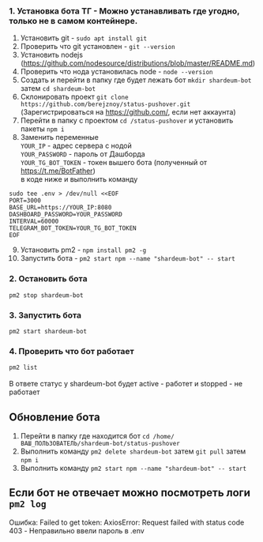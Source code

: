 ### 1. Установка бота ТГ - Можно устанавливать где угодно, только не в самом контейнере. 

1. Установить git - `sudo apt install git`
2. Проверить что git установлен - `git --version`
3. Установить nodejs (https://github.com/nodesource/distributions/blob/master/README.md)
4. Проверить что нода установилась node - `node --version`
5. Создать и перейти в папку где будет лежать бот `mkdir shardeum-bot` затем `cd shardeum-bot`
6. Склонировать проект `git clone https://github.com/berejznoy/status-pushover.git` (Зарегистрироваться на https://github.com/, если нет аккаунта) 
7. Перейти в папку с проектом `cd /status-pushover` и установить пакеты `npm i`
8. Заменить переменные\
   `YOUR_IP` - адрес сервера с нодой\
   `YOUR_PASSWORD` - пароль от Дашборда\
   `YOUR_TG_BOT_TOKEN` - токен вышего бота (полученный от https://t.me/BotFather) \
   в коде ниже и выполнить команду
```
sudo tee .env > /dev/null <<EOF
PORT=3000
BASE_URL=https://YOUR_IP:8080
DASHBOARD_PASSWORD=YOUR_PASSWORD
INTERVAL=60000
TELEGRAM_BOT_TOKEN=YOUR_TG_BOT_TOKEN
EOF
```
9. Установить pm2 - `npm install pm2 -g`
10. Запустить бота - `pm2 start npm --name "shardeum-bot" -- start`

### 2. Остановить бота 
   `pm2 stop shardeum-bot`

### 3. Запустить бота 
   `pm2 start shardeum-bot`
   
### 4. Проверить что бот работает
   `pm2 list` \
\
   В ответе статус у shardeum-bot будет active - работет и stopped - не работает
   
## Обновление бота
1. Перейти в папку где находится бот `cd /home/ВАШ_ПОЛЬЗОВАТЕЛЬ/shardeum-bot/status-pushover`
2. Выполнить команду `pm2 delete shardeum-bot` затем `git pull` затем `npm i`
3. Выполнить команду `pm2 start npm --name "shardeum-bot" -- start`

## Если бот не отвечает можно посмотреть логи `pm2 log` 

Ошибка: Failed to get token: AxiosError: Request failed with status code 403 - Неправильно ввели пароль в .env
